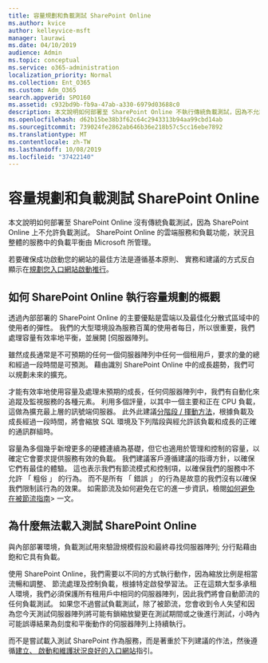```yaml
---
title: 容量規劃和負載測試 SharePoint Online
ms.author: kvice
author: kelleyvice-msft
manager: laurawi
ms.date: 04/10/2019
audience: Admin
ms.topic: conceptual
ms.service: o365-administration
localization_priority: Normal
ms.collection: Ent_O365
ms.custom: Adm_O365
search.appverid: SPO160
ms.assetid: c932bd9b-fb9a-47ab-a330-6979d03688c0
description: 本文說明如何部署至 SharePoint Online 不執行傳統負載測試，因為不允許使用。
ms.openlocfilehash: d62b15be38b3f62c64c2943313b94aa99cbd14ab
ms.sourcegitcommit: 739024fe2862ab646b36e218b57c5cc16ebe7892
ms.translationtype: MT
ms.contentlocale: zh-TW
ms.lasthandoff: 10/08/2019
ms.locfileid: "37422140"
---
```

# <a name="capacity-planning-and-load-testing-sharepoint-online"></a>容量規劃和負載測試 SharePoint Online
本文說明如何部署至 SharePoint Online 沒有傳統負載測試，因為 SharePoint Online 上不允許負載測試。 SharePoint Online 的雲端服務和負載功能，狀況且整體的服務中的負載平衡由 Microsoft 所管理。
  
若要確保成功啟動您的網站的最佳方法是遵循基本原則、 實務和建議的方式反白顯示在[規劃您入口網站啟動推行](https://docs.microsoft.com/office365/enterprise/planportallaunchroll-out)。

## <a name="overview-of-how-sharepoint-online-performs-capacity-planning"></a>如何 SharePoint Online 執行容量規劃的概觀 
透過內部部署的 SharePoint Online 的主要優點是雲端以及最佳化分散式區域中的使用者的彈性。 我們的大型環境設為服務百萬的使用者每日，所以很重要，我們處理容量有效率地平衡，並展開 [伺服器陣列。
  
雖然成長通常是不可預期的任何一個伺服器陣列中任何一個租用戶，要求的彙的總和經過一段時間是可預測。 藉由識別 SharePoint Online 中的成長趨勢，我們可以規劃未來的擴充。
  
才能有效率地使用容量及處理未預期的成長，任何伺服器陣列中，我們有自動化來追蹤及監視服務的各種元素。 利用多個評量，以其中一個主要和正在 CPU 負載，這做為擴充最上層的訊號端伺服器。 此外此建議[分階段 / 揮動方法](https://docs.microsoft.com/office365/enterprise/planportallaunchroll-out)，根據負載及成長經過一段時間，將會縮放 SQL 環境及下列階段與經允許該負載和成長的正確的通訊群組時。 

容量為多個幾乎新增更多的硬體連續為基礎，但它也適用於管理和控制的容量，以確定它會要求提供服務有效的負載。 我們建議客戶遵循建議的指導方針，以確保它們有最佳的體驗。 這也表示我們有節流模式和控制項，以確保我們的服務中不允許 「 粗俗 」 的行為。 而不是所有 「 錯誤 」 的行為是故意的我們沒有以確保我們限制該行為的效果。 如需節流及如何避免在它的進一步資訊，檢閱[如何避免在被節流指南](https://docs.microsoft.com/sharepoint/dev/general-development/how-to-avoid-getting-throttled-or-blocked-in-sharepoint-online)> 一文。

## <a name="why-you-cannot-load-test-sharepoint-online"></a>為什麼無法載入測試 SharePoint Online
與內部部署環境，負載測試用來驗證規模假設和最終尋找伺服器陣列; 分行點藉由飽和它具有負載。 

使用 SharePoint Online，我們需要以不同的方式執行動作，因為縮放比例是相當流暢和調整、 節流處理及控制負載，根據特定啟發學習法。 正在這類大型多承租人環境，我們必須保護所有租用戶中相同的伺服器陣列，因此我們將會自動節流的任何負載測試。 如果您不過嘗試負載測試，除了被節流，您會收到令人失望和因為您今天測試伺服器陣列將可能有鎖縮放變更在測試期間或之後進行測試，小時內可能誤導結果為刻度和平衡動作的伺服器陣列上持續執行。

而不是嘗試載入測試 SharePoint 作為服務，而是著重於下列建議的作法，然後遵循[建立、 啟動和維護狀況良好的入口網站](https://go.microsoft.com/fwlink/?linkid=2105838)指引。

